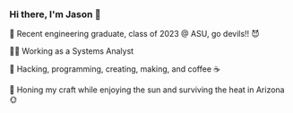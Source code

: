 ### Hi there, I'm Jason 👋 
🔱 Recent engineering graduate, class of 2023 @ ASU, go devils!! 😈

🧑‍💻 Working as a Systems Analyst

🔭 Hacking, programming, creating, making, and coffee ☕️

🌱 Honing my craft while enjoying the sun and surviving the heat in Arizona 🌞

<!--
📬 Reach me on my socials!
📬 Reach me first.last@yourdomain.com
-->

<!--
**Jason-Thomas274/Jason-Thomas274** is a ✨ _special_ ✨ repository because its `README.md` (this file) appears on your GitHub profile.

Here are some ideas to get you started:

- 🔭 I’m currently working on ...
- 🌱 I’m currently learning ...
- 👯 I’m looking to collaborate on ...
- 🤔 I’m looking for help with ...
- 💬 Ask me about ...
- 📫 How to reach me: ...
- 😄 Pronouns: ...
- ⚡ Fun fact: ...
-->
